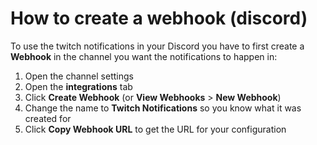 # How to create a webhook (discord)

To use the twitch notifications in your Discord you have to first create a **Webhook** in the channel you want the notifications to happen in:

1. Open the channel settings
1. Open the **integrations** tab
1. Click **Create Webhook** (or **View Webhooks** > **New Webhook**)
1. Change the name to **Twitch Notifications** so you know what it was created for
1. Click **Copy Webhook URL** to get the URL for your configuration
